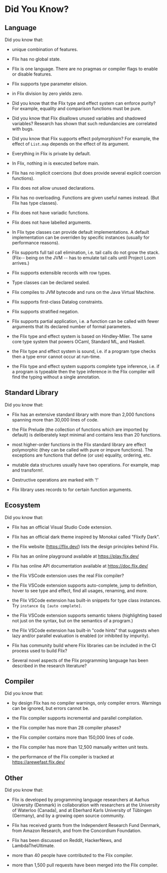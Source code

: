 # Did You Know?

## Language

Did you know that:

- unique combination of features.

- Flix has no global state.

- Flix is one language. There are no pragmas or compiler flags to enable or disable features. 

- Flix supports type parameter elision.

- in Flix division by zero yields zero.

- Did you know that the Flix type and effect system can enforce purity?
  For example, equality and comparison functions must be pure.

- Did you know that Flix disallows unused variables and shadowed variables?
  Research has shown that such redundancies are correlated with bugs.

- Did you know that Flix supports effect polymorphism?
  For example, the effect of `List.map` depends on the effect of its argument.

- Everything in Flix is private by default.

- In Flix, nothing in is executed before main.

- Flix has no implicit coercions (but does provide several explicit coercion functions).

- Flix does not allow unused declarations.

- Flix has no overloading. Functions are given useful names instead. (But Flix has type classes).

- Flix does not have variadic functions.

- Flix does not have labelled arguments.

- In Flix type classes can provide default implementations. A default implementation can be
  overriden by specific instances (usually for performance reasons).

- Flix supports full tail call elimination, i.e. tail calls do not grow the stack.
  (Flix-- being on the JVM -- has to emulate tail calls until Project Loom arrives.)

- Flix supports extensible records with row types.

- Type classes can be declared sealed.

- Flix compiles to JVM bytecode and runs on the Java Virtual Machine.

- Flix supports first-class Datalog constraints.

- Flix supports stratified negation.

- Flix supports partial application, i.e. a function can be called with fewer
  arguments that its declared number of formal parameters.

- the Flix type and effect system is based on Hindley-Miler.
  The same core type system that powers OCaml, Standard ML, and Haskell.

- the Flix type and effect system is sound, i.e. if a program type checks
  then a type error cannot occur at run-time.

- the Flix type and effect system supports complete type inference, i.e.
  if a program is typeable then the type inference in the Flix compiler
  will find the typing without a single annotation.

## Standard Library

Did you know that:

- Flix has an extensive standard library with more than 2,000 functions 
  spanning more than 30,000 lines of code.

- the Flix Prelude (the collection of functions which are imported by default) is 
  deliberately kept minimal and contains less than 20 functions.

- most higher-order functions in the Flix standard library are effect polymorphic
  (they can be called with pure or impure functions). The exceptions are functions
  that define (or use) equality, ordering, etc.

- mutable data structures usually have two operations. For example, map and transform!.

- Destructive operations are marked with '!'

- Flix library uses records to for certain function arguments.

## Ecosystem

Did you know that:

- Flix has an official Visual Studio Code extension.

- Flix has an official dark theme inspired by Monokai called "Flixify Dark".

- the Flix website (https://flix.dev/) lists the design principles behind Flix.

- Flix has an online playground available at https://play.flix.dev/

- Flix has online API documentation available at https://doc.flix.dev/

- the Flix VSCode extension uses the real Flix compiler?

- the Flix VSCode extension supports auto-complete, jump to definition, 
  hover to see type and effect, find all usages, renaming, and more.

- the Flix VSCode extension has built-in snippets for type class instances.
  Try `instance Eq [auto complete]`.

- the Flix VSCode extension supports semantic tokens (highlighting based not just on the syntax, 
  but on the semantics of a program.)

- the Flix VSCode extension has built-in "code hints" that suggests when lazy and/or parallel
  evaluation is enabled (or inhibited by impurity).

- Flix has community build where Flix libraries can be included in the CI process used to build Flix?

- Several novel aspects of the Flix programming language has been described in the research literature?

## Compiler

Did you know that:

- by design Flix has no compiler warnings, only compiler errors.
  Warnings can be ignored, but errors cannot be.

- the Flix compiler supports incremental and parallel compilation.

- the Flix compiler has more than 28 compiler phases?

- the Flix compiler contains more than 150,000 lines of code.

- the Flix compiler has more than 12,500 manually written unit tests.

- the performance of the Flix compiler is tracked at https://arewefast.flix.dev/

## Other

Did you know that:

- Flix is developed by programming language researchers at Aarhus University (Denmark) 
  in collaboration with researchers at the University of Waterloo (Canada), and at
  Eberhard Karls University of Tübingen (Germany), and by a growing open source community.

- Flix has received grants from the Independent Research Fund Denmark, 
  from Amazon Research, and from the Concordium Foundation.

- Flix has been discussed on Reddit, HackerNews, and LambdaTheUltimate.

- more than 40 people have contributed to the Flix compiler.

- more than 1,500 pull requests have been merged into the Flix compiler.
